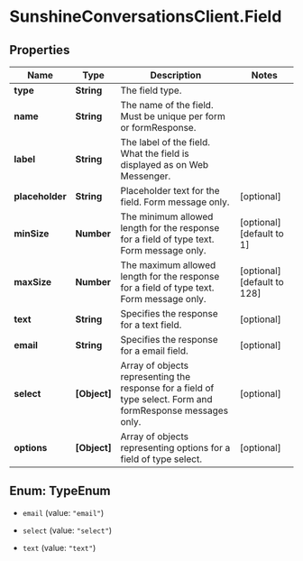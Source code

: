 # SunshineConversationsClient.Field

## Properties

Name | Type | Description | Notes
------------ | ------------- | ------------- | -------------
**type** | **String** | The field type. | 
**name** | **String** | The name of the field. Must be unique per form or formResponse. | 
**label** | **String** | The label of the field. What the field is displayed as on Web Messenger. | 
**placeholder** | **String** | Placeholder text for the field. Form message only. | [optional] 
**minSize** | **Number** | The minimum allowed length for the response for a field of type text. Form message only. | [optional] [default to 1]
**maxSize** | **Number** | The maximum allowed length for the response for a field of type text. Form message only. | [optional] [default to 128]
**text** | **String** | Specifies the response for a text field. | [optional] 
**email** | **String** | Specifies the response for a email field. | [optional] 
**select** | **[Object]** | Array of objects representing the response for a field of type select. Form and formResponse messages only. | [optional] 
**options** | **[Object]** | Array of objects representing options for a field of type select. | [optional] 



## Enum: TypeEnum


* `email` (value: `"email"`)

* `select` (value: `"select"`)

* `text` (value: `"text"`)




